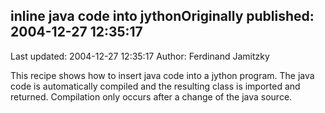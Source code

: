 ## inline java code into jythonOriginally published: 2004-12-27 12:35:17 
Last updated: 2004-12-27 12:35:17 
Author: Ferdinand Jamitzky 
 
This recipe shows how to insert java code into a jython program. The java code is automatically compiled and the resulting class is imported and returned. Compilation only occurs after a change of the java source.